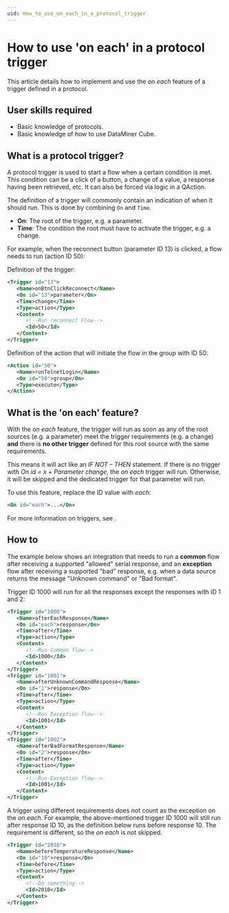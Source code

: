 ```yaml
---
uid: How_to_use_on_each_in_a_protocol_trigger
---
```


# How to use 'on each' in a protocol trigger

This article details how to implement and use the *on each* feature of a trigger defined in a protocol.

## User skills required

- Basic knowledge of protocols.
- Basic knowledge of how to use DataMiner Cube.

## What is a protocol trigger?

A protocol trigger is used to start a flow when a certain condition is met. This condition can be a click of a button, a change of a value, a response having been retrieved, etc. It can also be forced via logic in a QAction.

The definition of a trigger will commonly contain an indication of when it should run. This is done by combining `On` and `Time`.

- **On**: The root of the trigger, e.g. a parameter.
- **Time**: The condition the root must have to activate the trigger, e.g. a change.

For example, when the reconnect button (parameter ID 13) is clicked, a flow needs to run (action ID 50):

Definition of the trigger:

```xml
<Trigger id="13">
   <Name>onBtnClickReconnect</Name>
   <On id="13">parameter</On>
   <Time>change</Time>
   <Type>action</Type>
   <Content>
      <!--Run reconnect Flow-->
      <Id>50</Id>
   </Content>
</Trigger>
```

Definition of the action that will initiate the flow in the group with ID 50:

```xml
<Action id="50">
   <Name>runTelnetLogin</Name>
   <On id="50">group</On>
   <Type>execute</Type>
</Action>
```

## What is the 'on each' feature?

With the *on each* feature, the trigger will run as soon as any of the root sources (e.g. a parameter) meet the trigger requirements (e.g. a change) **and** there is **no other trigger** defined for this root source with the same requirements.

This means it will act like an *IF NOT – THEN* statement. If there is no trigger with *On id = x + Parameter change*, the *on each* trigger will run. Otherwise, it will be skipped and the dedicated trigger for that parameter will run.

To use this feature, replace the ID value with *each*:

```xml
<On id="each">...</On>
```

For more information on triggers, see [](xref:Protocol.Triggers).

## How to

The example below shows an integration that needs to run a **common** flow after receiving a supported "allowed" serial response, and an **exception** flow after receiving a supported "bad" response, e.g. when a data source returns the message "Unknown command" or "Bad format".

Trigger ID 1000 will run for all the responses except the responses with ID 1 and 2:

```xml
<Trigger id="1000">
   <Name>afterEachResponse</Name>
   <On id="each">response</On>
   <Time>after</Time>
   <Type>action</Type>
   <Content>
      <!--Run Common flow-->
      <Id>1000</Id>
   </Content>
</Trigger>
<Trigger id="1001">
   <Name>afterUnknownCommandResponse</Name>
   <On id="1">response</On>
   <Time>after</Time>
   <Type>action</Type>
   <Content>
      <!--Run Exception flow-->
      <Id>1001</Id>
   </Content>
</Trigger>
<Trigger id="1002">
   <Name>afterBadFormatResponse</Name>
   <On id="2">response</On>
   <Time>after</Time>
   <Type>action</Type>
   <Content>
      <!--Run Exception flow-->
      <Id>1001</Id>
   </Content>
</Trigger>
```

A trigger using different requirements does not count as the exception on the *on each*. For example, the above-mentioned trigger ID 1000 will still run after response ID 10, as the definition below runs before response 10. The requirement is different, so the *on each* is not skipped.

```xml
<Trigger id="2010">
   <Name>beforeTemperatureResponse</Name>
   <On id="10">response</On>
   <Time>before</Time>
   <Type>action</Type>
   <Content>
      <!--Do something-->
      <Id>2010</Id>
   </Content>
</Trigger>
```
